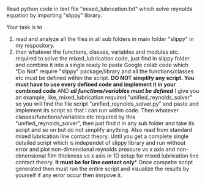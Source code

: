 Read python code in text file "mixed_lubrication.txt" which solve reynolds equation by importing "slippy" library.

Your task is to 

1) read and analyze all the files in all sub folders in main folder "slippy" in my respository. 
2) then whatever the functions, classes, variables and modules etc. required to solve the mixed_lubrication code, just find in slippy folder and combine it into a single ready to paste Google colab code which "Do Not" require "slippy" package/library and all the functions/classes etc must be defined within the script. 
**DO NOT simplify any script. You must have to use every defined code and implement it in your combined code** AND ***all functions/variables must be defined***
I give you an example, like, mixed_lubrication required "unified_reynolds_solver" so you will find the file script "unified_reynolds_solver.py" and paste and implement its script so that i can run within code. Then whatever classes/functions/variables etc required by this "unified_reynolds_solver", then just find it in any sub folder and take its script and so on but do not simplify anything. Also read from standard mixed lubrication line contact theory. Until you get a complete single detailed script which is independet of slippy library and run without error and plot non-dimensional reynolds pressure vs x axis and non-dimensional film thickness vs x axis in 1D setup for mixed lubrication line contact theory.
**It must be for line contact only***
Once compelte script generated then must run the entire script and visualize the results by yourself if any error occur then imrpove it.
